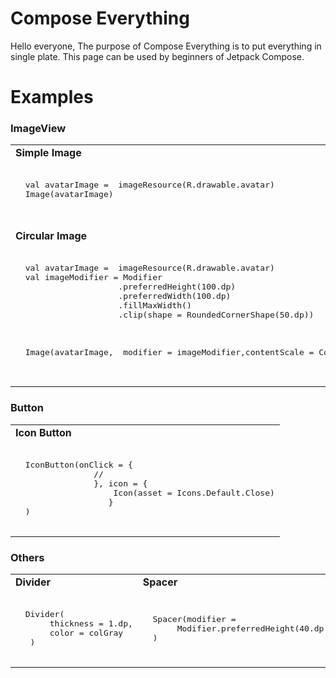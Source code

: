 # Compose Everything

Hello everyone, The purpose of Compose Everything is to put everything in single plate. This page can be used by beginners of Jetpack Compose.
 
# Examples

### ImageView

<table>
 <tr><td> <b>Simple Image</b> </td></tr>
 
 <td>
  <pre> 
  val avatarImage =  imageResource(R.drawable.avatar)
  Image(avatarImage)
        
   </pre>
</td>
 
  <tr><td> <b>Circular Image</b> </td></tr>
  <tr>
<td>
  <pre> 
  val avatarImage =  imageResource(R.drawable.avatar)
  val imageModifier = Modifier
                     .preferredHeight(100.dp)
                     .preferredWidth(100.dp)
                     .fillMaxWidth()
                     .clip(shape = RoundedCornerShape(50.dp))
            
            
   <br>
  Image(avatarImage,  modifier = imageModifier,contentScale = ContentScale.Crop)
        
   </pre>
</td>

</tr>
  </table>
  
  
### Button

<table>
 <tr><td> <b>Icon Button</b> </td></tr>
 <tr>
 <td>
  <pre> 
  IconButton(onClick = {
                //
                }, icon = {
                    Icon(asset = Icons.Default.Close)
                   }
  )
   </pre>
</td>
</tr>
</table>

### Others

<table>
 <tr>
  <td> <b>Divider</b> </td>
   <td> <b>Spacer</b> </td>
 </tr>
 <tr>
 <td>
  <pre> 
  Divider(
       thickness = 1.dp,
       color = colGray
   )
   </pre>
</td>
  
  <td>
  <pre> 
  Spacer(modifier = 
       Modifier.preferredHeight(40.dp)
  )
   </pre>
</td>
  
</tr>
</table>

